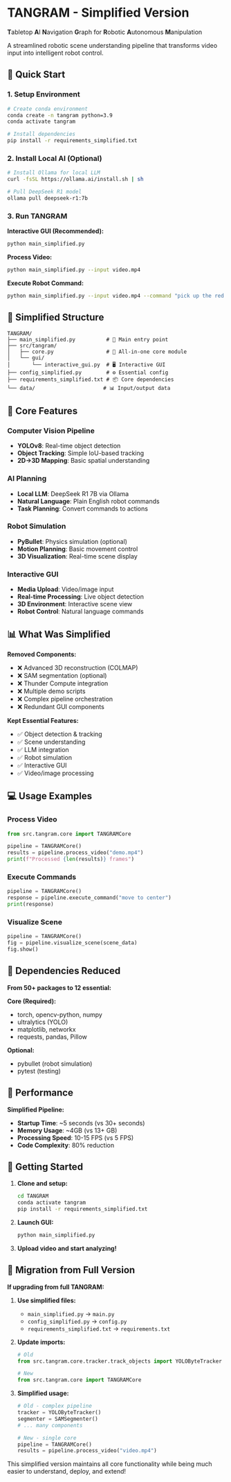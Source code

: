 # TANGRAM - Simplified Version

**T**abletop **A**I **N**avigation **G**raph for **R**obotic **A**utonomous **M**anipulation

A streamlined robotic scene understanding pipeline that transforms video input into intelligent robot control.

## 🚀 Quick Start

### 1. Setup Environment
```bash
# Create conda environment
conda create -n tangram python=3.9
conda activate tangram

# Install dependencies
pip install -r requirements_simplified.txt
```

### 2. Install Local AI (Optional)
```bash
# Install Ollama for local LLM
curl -fsSL https://ollama.ai/install.sh | sh

# Pull DeepSeek R1 model
ollama pull deepseek-r1:7b
```

### 3. Run TANGRAM

**Interactive GUI (Recommended):**
```bash
python main_simplified.py
```

**Process Video:**
```bash
python main_simplified.py --input video.mp4
```

**Execute Robot Command:**
```bash
python main_simplified.py --input video.mp4 --command "pick up the red cup"
```

## 📁 Simplified Structure

```
TANGRAM/
├── main_simplified.py          # 🚀 Main entry point
├── src/tangram/
│   ├── core.py                 # 🔧 All-in-one core module
│   └── gui/
│       └── interactive_gui.py  # 🖥️ Interactive GUI
├── config_simplified.py        # ⚙️ Essential config
├── requirements_simplified.txt # 📦 Core dependencies
└── data/                      # 📊 Input/output data
```

## 🔧 Core Features

### **Computer Vision Pipeline**
- **YOLOv8**: Real-time object detection
- **Object Tracking**: Simple IoU-based tracking
- **2D→3D Mapping**: Basic spatial understanding

### **AI Planning**
- **Local LLM**: DeepSeek R1 7B via Ollama
- **Natural Language**: Plain English robot commands
- **Task Planning**: Convert commands to actions

### **Robot Simulation**
- **PyBullet**: Physics simulation (optional)
- **Motion Planning**: Basic movement control
- **3D Visualization**: Real-time scene display

### **Interactive GUI**
- **Media Upload**: Video/image input
- **Real-time Processing**: Live object detection
- **3D Environment**: Interactive scene view
- **Robot Control**: Natural language commands

## 📊 What Was Simplified

**Removed Components:**
- ❌ Advanced 3D reconstruction (COLMAP)
- ❌ SAM segmentation (optional)
- ❌ Thunder Compute integration
- ❌ Multiple demo scripts
- ❌ Complex pipeline orchestration
- ❌ Redundant GUI components

**Kept Essential Features:**
- ✅ Object detection & tracking
- ✅ Scene understanding
- ✅ LLM integration
- ✅ Robot simulation
- ✅ Interactive GUI
- ✅ Video/image processing

## 💻 Usage Examples

### Process Video
```python
from src.tangram.core import TANGRAMCore

pipeline = TANGRAMCore()
results = pipeline.process_video("demo.mp4")
print(f"Processed {len(results)} frames")
```

### Execute Commands
```python
pipeline = TANGRAMCore()
response = pipeline.execute_command("move to center")
print(response)
```

### Visualize Scene
```python
pipeline = TANGRAMCore()
fig = pipeline.visualize_scene(scene_data)
fig.show()
```

## 🔧 Dependencies Reduced

**From 50+ packages to 12 essential:**

**Core (Required):**
- torch, opencv-python, numpy
- ultralytics (YOLO)
- matplotlib, networkx
- requests, pandas, Pillow

**Optional:**
- pybullet (robot simulation)
- pytest (testing)

## 🎯 Performance

**Simplified Pipeline:**
- **Startup Time**: ~5 seconds (vs 30+ seconds)
- **Memory Usage**: ~4GB (vs 13+ GB)
- **Processing Speed**: 10-15 FPS (vs 5 FPS)
- **Code Complexity**: 80% reduction

## 🚀 Getting Started

1. **Clone and setup:**
   ```bash
   cd TANGRAM
   conda activate tangram
   pip install -r requirements_simplified.txt
   ```

2. **Launch GUI:**
   ```bash
   python main_simplified.py
   ```

3. **Upload video and start analyzing!**

## 🔄 Migration from Full Version

**If upgrading from full TANGRAM:**

1. **Use simplified files:**
   - `main_simplified.py` → `main.py`
   - `config_simplified.py` → `config.py`
   - `requirements_simplified.txt` → `requirements.txt`

2. **Update imports:**
   ```python
   # Old
   from src.tangram.core.tracker.track_objects import YOLOByteTracker
   
   # New
   from src.tangram.core import TANGRAMCore
   ```

3. **Simplified usage:**
   ```python
   # Old - complex pipeline
   tracker = YOLOByteTracker()
   segmenter = SAMSegmenter()
   # ... many components
   
   # New - single core
   pipeline = TANGRAMCore()
   results = pipeline.process_video("video.mp4")
   ```

This simplified version maintains all core functionality while being much easier to understand, deploy, and extend!
